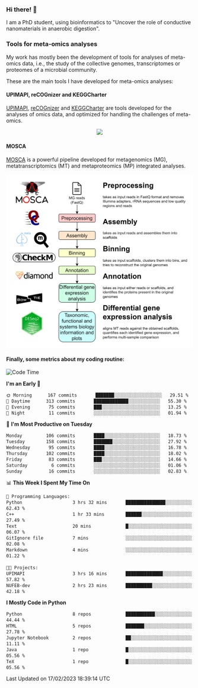 ### Hi there! 👋

I am a PhD student, using bioinformatics to "Uncover the role of conductive nanomaterials in anaerobic digestion".

### Tools for meta-omics analyses

My work has mostly been the development of tools for analyses of meta-omics data, i.e., the study of the collective genomes, transcriptomes or proteomes of a microbial community.

These are the main tools I have developed for meta-omics analyses:

#### UPIMAPI, reCOGnizer and KEGGCharter

[UPIMAPI](https://github.com/iquasere/UPIMAPI), [reCOGnizer](https://github.com/iquasere/reCOGnizer) and [KEGGCharter](https://github.com/iquasere/KEGGCharter) are tools developed for the analyses of omics data, and optimized for handling the challenges of meta-omics.

<p align="center">
    <img src="assets/annotation_paper.png">
</p>

#### MOSCA

[MOSCA](https://github.com/iquasere/MOSCA) is a powerful pipeline developed for metagenomics (MG), metatranscriptomics (MT) and metaproteomics (MP) integrated analyses.

<p align="center">
    <img src="assets/mosca_workflow.png" align="center" width="700">
</p>


#### Finally, some metrics about my coding routine:

<!--START_SECTION:waka-->
![Code Time](http://img.shields.io/badge/Code%20Time-507%20hrs%2055%20mins-blue)

**I'm an Early 🐤** 

```text
🌞 Morning      167 commits       ███████░░░░░░░░░░░░░░░░░░   29.51 % 
🌆 Daytime      313 commits       █████████████░░░░░░░░░░░░   55.30 % 
🌃 Evening       75 commits       ███░░░░░░░░░░░░░░░░░░░░░░   13.25 % 
🌙 Night         11 commits       ░░░░░░░░░░░░░░░░░░░░░░░░░   01.94 % 

```
📅 **I'm Most Productive on Tuesday** 

```text
Monday         106 commits       ████░░░░░░░░░░░░░░░░░░░░░   18.73 % 
Tuesday        158 commits       ███████░░░░░░░░░░░░░░░░░░   27.92 % 
Wednesday       95 commits       ████░░░░░░░░░░░░░░░░░░░░░   16.78 % 
Thursday       102 commits       ████░░░░░░░░░░░░░░░░░░░░░   18.02 % 
Friday          83 commits       ███░░░░░░░░░░░░░░░░░░░░░░   14.66 % 
Saturday         6 commits       ░░░░░░░░░░░░░░░░░░░░░░░░░   01.06 % 
Sunday          16 commits       ░░░░░░░░░░░░░░░░░░░░░░░░░   02.83 % 

```


📊 **This Week I Spent My Time On** 

```text
💬 Programming Languages: 
Python                   3 hrs 32 mins       ███████████████░░░░░░░░░░   62.43 % 
C++                      1 hr 33 mins        ██████░░░░░░░░░░░░░░░░░░░   27.49 % 
Text                     20 mins             █░░░░░░░░░░░░░░░░░░░░░░░░   06.07 % 
GitIgnore file           7 mins              ░░░░░░░░░░░░░░░░░░░░░░░░░   02.08 % 
Markdown                 4 mins              ░░░░░░░░░░░░░░░░░░░░░░░░░   01.22 % 

🐱‍💻 Projects: 
UPIMAPI                  3 hrs 16 mins       ██████████████░░░░░░░░░░░   57.82 % 
NUFEB-dev                2 hrs 23 mins       ██████████░░░░░░░░░░░░░░░   42.18 % 

```

**I Mostly Code in Python** 

```text
Python                   8 repos             ███████████░░░░░░░░░░░░░░   44.44 % 
HTML                     5 repos             ███████░░░░░░░░░░░░░░░░░░   27.78 % 
Jupyter Notebook         2 repos             ██░░░░░░░░░░░░░░░░░░░░░░░   11.11 % 
Java                     1 repo              █░░░░░░░░░░░░░░░░░░░░░░░░   05.56 % 
TeX                      1 repo              █░░░░░░░░░░░░░░░░░░░░░░░░   05.56 % 

```



 Last Updated on 17/02/2023 18:39:14 UTC
<!--END_SECTION:waka-->

